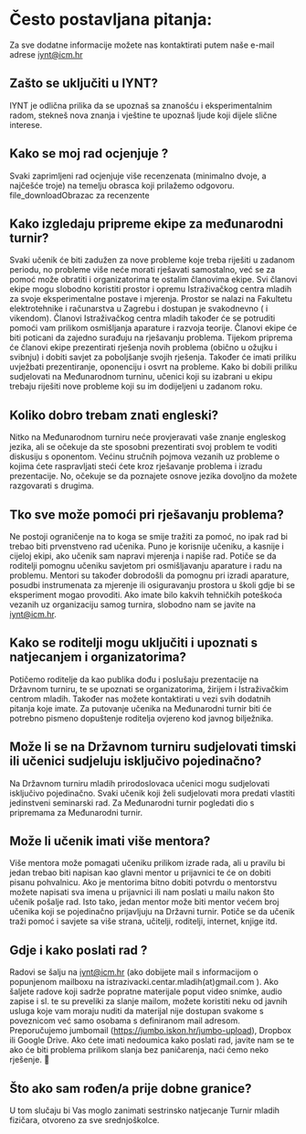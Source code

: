 # Često postavljana pitanja:
Za sve dodatne informacije možete nas kontaktirati putem naše e-mail adrese iynt@icm.hr

## Zašto se uključiti u IYNT?
IYNT je odlična prilika da se upoznaš sa znanošću i eksperimentalnim radom, stekneš nova znanja i vještine te upoznaš ljude koji dijele slične interese.

## Kako se moj rad ocjenjuje ?
Svaki zaprimljeni rad ocjenjuje više recenzenata (minimalno dvoje, a najčešće troje) na temelju obrasca koji prilažemo odgovoru.
file_downloadObrazac za recenzente

## Kako izgledaju pripreme ekipe za međunarodni turnir?
Svaki učenik će biti zadužen za nove probleme koje treba riješiti u zadanom periodu, no probleme više neće morati rješavati samostalno, već se za pomoć može obratiti i organizatorima te ostalim članovima ekipe. Svi članovi ekipe mogu slobodno koristiti prostor i opremu Istraživačkog centra mladih za svoje eksperimentalne postave i mjerenja. Prostor se nalazi na Fakultetu elektrotehnike i računarstva u Zagrebu i dostupan je svakodnevno ( i vikendom). Članovi Istraživačkog centra mladih također će se potruditi pomoći vam prilikom osmišljanja aparature i razvoja teorije.
Članovi ekipe će biti poticani da zajedno surađuju na rješavanju problema. Tijekom priprema će članovi ekipe prezentirati rješenja novih problema (obično u ožujku i svibnju) i dobiti savjet za poboljšanje svojih rješenja. Također će imati priliku uvježbati prezentiranje, oponenciju i osvrt na probleme.
Kako bi dobili priliku sudjelovati na Međunarodnom turninu, učenici koji su izabrani u ekipu trebaju riješiti nove probleme koji su im dodijeljeni u zadanom roku.

## Koliko dobro trebam znati engleski?
Nitko na Međunarodnom turniru neće provjeravati vaše znanje engleskog jezika, ali se očekuje da ste sposobni prezentirati svoj problem te voditi diskusiju s oponentom.
Većinu stručnih pojmova vezanih uz probleme o kojima ćete raspravljati steći ćete kroz rješavanje problema i izradu prezentacije. No, očekuje se da poznajete osnove jezika dovoljno da možete razgovarati s drugima.

## Tko sve može pomoći pri rješavanju problema?
Ne postoji ograničenje na to koga se smije tražiti za pomoć, no ipak rad bi trebao biti prvenstveno rad učenika. Puno je korisnije učeniku, a kasnije i cijeloj ekipi, ako učenik sam napravi mjerenja i napiše rad.
Potiče se da roditelji pomognu učeniku savjetom pri osmišljavanju aparature i radu na problemu. Mentori su također dobrodošli da pomognu pri izradi aparature, posudbi instrumenata za mjerenje ili osiguravanju prostora u školi gdje bi se eksperiment mogao provoditi.
Ako imate bilo kakvih tehničkih poteškoća vezanih uz organizaciju samog turnira, slobodno nam se javite na
iynt@icm.hr.

## Kako se roditelji mogu uključiti i upoznati s natjecanjem i organizatorima?
Potičemo roditelje da kao publika dođu i poslušaju prezentacije na Državnom turniru, te se upoznati se organizatorima, žirijem i Istraživačkim centrom mladih. Također nas možete kontaktirati u vezi svih dodatnih pitanja koje imate.
Za putovanje učenika na Međunarodni turnir biti će potrebno pismeno dopuštenje roditelja ovjereno kod javnog bilježnika.

## Može li se na Državnom turniru sudjelovati timski ili učenici sudjeluju isključivo pojedinačno?
Na Državnom turniru mladih prirodoslovaca učenici mogu sudjelovati isključivo pojedinačno. Svaki učenik koji želi sudjelovati mora predati vlastiti jedinstveni seminarski rad.
Za Međunarodni turnir pogledati dio s pripremama za Međunarodni turnir.

## Može li učenik imati više mentora?
Više mentora može pomagati učeniku prilikom izrade rada, ali u pravilu bi jedan trebao biti napisan kao glavni mentor u prijavnici te će on dobiti pisanu pohvalnicu. Ako je mentorima bitno dobiti potvrdu o mentorstvu možete napisati sva imena u prijavnici ili nam poslati u mailu nakon što učenik pošalje rad.
Isto tako, jedan mentor može biti mentor većem broj učenika koji se pojedinačno prijavljuju na Državni turnir.
Potiče se da učenik traži pomoć i savjete sa više strana, učitelji, roditelji, internet, knjige itd.

## Gdje i kako poslati rad ?
Radovi se šalju na iynt@icm.hr (ako dobijete mail s informacijom o popunjenom mailboxu na istrazivacki.centar.mladih(at)gmail.com ). Ako šaljete radove koji sadrže popratne materijale poput video snimke, audio zapise i sl. te su preveliki za slanje mailom, možete koristiti neku od javnih usluga koje vam moraju nuditi da materijal nije dostupan svakome s poveznicom već samo osobama s definiranom mail adresom. Preporučujemo jumbomail (https://jumbo.iskon.hr/jumbo-upload), Dropbox ili Google Drive. Ako ćete imati nedoumica kako poslati rad, javite nam se te ako će biti problema prilikom slanja bez paničarenja, naći ćemo neko rješenje. 🙂

## Što ako sam rođen/a prije dobne granice?
U tom slučaju bi Vas moglo zanimati sestrinsko natjecanje Turnir mladih fizičara, otvoreno za sve srednjoškolce.